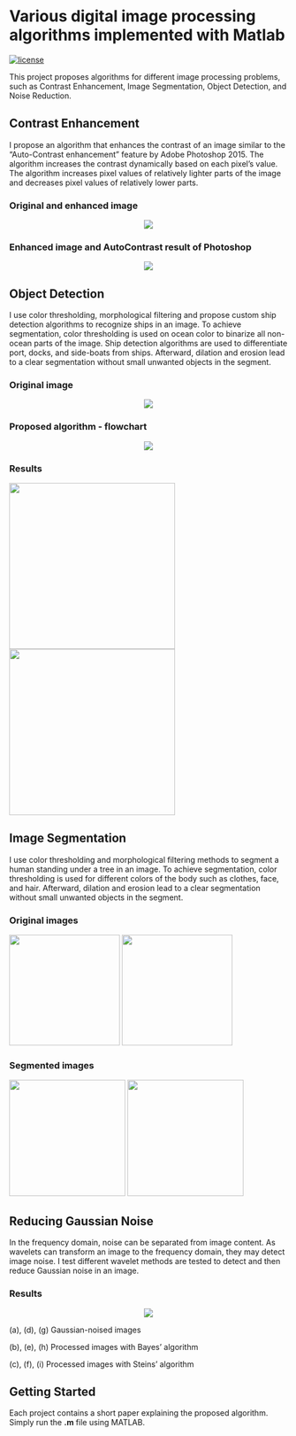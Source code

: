 # Various digital image processing algorithms implemented with Matlab
[![license](https://img.shields.io/github/license/mashape/apistatus.svg)](LICENSE)

This project proposes algorithms for different image processing problems, such as Contrast Enhancement, Image Segmentation, Object Detection, and Noise Reduction.

## Contrast Enhancement

I propose an algorithm that enhances the contrast of an image similar to the “Auto-Contrast enhancement” feature by Adobe Photoshop 2015. The algorithm increases the contrast dynamically based on each pixel’s value. The algorithm increases pixel values of relatively lighter parts of the
image and decreases pixel values of relatively lower parts.

### Original and enhanced image

<p align="center"><img src="Contrast Enhancement/results/original vs enhanced.jpg"\></p>

### Enhanced image and AutoContrast result of Photoshop

<p align="center"><img src="Contrast Enhancement/results/enhanced vs photoshop 2015.jpg"\></p>


## Object Detection

I use color thresholding, morphological filtering and propose custom ship detection algorithms to recognize ships in an image. To achieve segmentation, color thresholding is used on ocean color to binarize all non-ocean parts of the image. Ship detection algorithms are used to differentiate port, docks, and side-boats from ships. Afterward, dilation and erosion lead to a clear segmentation without small unwanted objects in the segment.

### Original image

<p align="center"><img src="Object Detection/Original Image.jpg"\></p>

### Proposed algorithm - flowchart

<p align="center"><img src="Object Detection/Segmentation algorithm flowchart.png"\></p>

### Results

<p float="left">

  <img src="Object Detection/final result.jpg" width="300" /> 
  <img src="Object Detection/result outline.jpg" width="300" />

 
</p>

## Image Segmentation

I use color thresholding and morphological filtering methods to segment a human standing under a tree in an image. To achieve segmentation, color thresholding is used for different colors of the body such as clothes, face, and hair. Afterward, dilation and erosion lead to a clear segmentation without small unwanted objects in the segment.


### Original images

<p float="left">

  <img src="Image Segmentation with morphological filtering/results/Original Image 2.jpg" width="200" /> 
  <img src="Image Segmentation with morphological filtering/results/Original Image 1.jpg" width="200" />

 
</p>

### Segmented images

<p float="left">

  <img src="Image Segmentation with morphological filtering/results/Image2 after final segmentation.jpg" width="210" /> 
  <img src="Image Segmentation with morphological filtering/results/Image after final segmentation.jpg" width="210" />

 
</p>


## Reducing Gaussian Noise 

In the frequency domain, noise can be separated from image content. As wavelets can transform an image to the frequency domain, they may detect image noise. I test different wavelet methods are tested to detect and then reduce Gaussian noise in an image.

### Results

<p align="center"><img src="Reducing guassian noise with wavelets/results - reducing gaussian noise.jpg"\></p>

(a), (d), (g) Gaussian-noised images

(b), (e), (h) Processed images with Bayes’ algorithm

(c), (f), (i) Processed images with Steins’ algorithm

## Getting Started
Each project contains a short paper explaining the proposed algorithm. Simply run the **.m** file using MATLAB.


